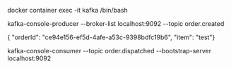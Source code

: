 docker container exec -it kafka /bin/bash

kafka-console-producer --broker-list localhost:9092 --topic order.created

{ "orderId": "ce94e156-ef5d-4afe-a53c-9398bdfc19b6", "item": "test"}


kafka-console-consumer --topic order.dispatched --bootstrap-server localhost:9092

